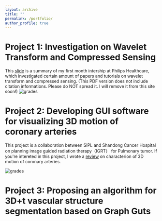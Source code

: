 ```yaml
---
layout: archive
title: ""
permalink: /portfolio/
author_profile: true
---
```

Project 1: Investigation on Wavelet Transform and Compressed Sensing
======
This [slide](http://dukang4655.github.io/files/WT&CS.pdf) is a summary of my first month intership at Philips Healthcare, which investigated certain amount of papers and tutorials on wavelet transform and compressed sensing. (This PDF version does not include citation informations. Please do NOT spread it. I will remove it from this site soon!)
![grades](https://dukang4655.github.io/images/WT&CS.jpg)

Project 2: Developing GUI software for visualizing 3D motion of coronary arteries
======
This project is a collaboration between SIPL and Shandong Cancer Hospital on planning image guided radiation therapy（IGRT） for Pulmonary tumor. If you're intereted in this project, I wrote a [review](http://dukang4655.github.io/files/review.pdf) on characterion of 3D motion of coronary arteries. 

![grades](https://dukang4655.github.io/images/GUI.png)

Project 3: Proposing an algorithm for 3D+t vascular structure segmentation based on Graph Guts
======
